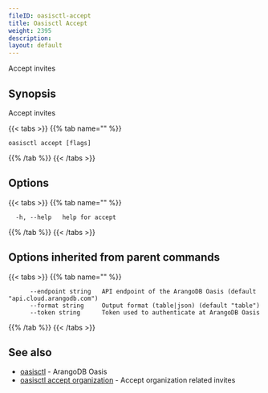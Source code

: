 ```yaml
---
fileID: oasisctl-accept
title: Oasisctl Accept
weight: 2395
description: 
layout: default
---
```

Accept invites

## Synopsis

Accept invites

{{< tabs >}}
{{% tab name="" %}}
```
oasisctl accept [flags]
```
{{% /tab %}}
{{< /tabs >}}

## Options

{{< tabs >}}
{{% tab name="" %}}
```
  -h, --help   help for accept
```
{{% /tab %}}
{{< /tabs >}}

## Options inherited from parent commands

{{< tabs >}}
{{% tab name="" %}}
```
      --endpoint string   API endpoint of the ArangoDB Oasis (default "api.cloud.arangodb.com")
      --format string     Output format (table|json) (default "table")
      --token string      Token used to authenticate at ArangoDB Oasis
```
{{% /tab %}}
{{< /tabs >}}

## See also

* [oasisctl](../oasisctl-options)	 - ArangoDB Oasis
* [oasisctl accept organization](oasisctl-accept-organization)	 - Accept organization related invites

